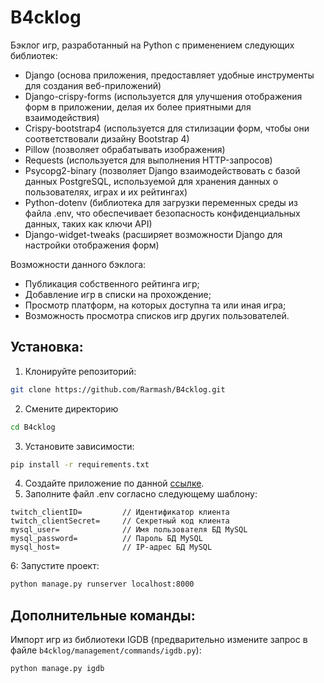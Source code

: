 # B4cklog

Бэклог игр, разработанный на Python с применением следующих библиотек:

- Django (основа приложения, предоставляет удобные инструменты для создания веб-приложений)
- Django-crispy-forms (используется для улучшения отображения форм в приложении, делая их более приятными для взаимодействия)
- Crispy-bootstrap4 (используется для стилизации форм, чтобы они соответствовали дизайну Bootstrap 4)
- Pillow (позволяет обрабатывать изображения)
- Requests (используется для выполнения HTTP-запросов)
- Psycopg2-binary (позволяет Django взаимодействовать с базой данных PostgreSQL, используемой для хранения данных о пользователях, играх и их рейтингах)
- Python-dotenv (библиотека для загрузки переменных среды из файла .env, что обеспечивает безопасность конфиденциальных данных, таких как ключи API)
- Django-widget-tweaks (расширяет возможности Django для настройки отображения форм)

Возможности данного бэклога:

- Публикация собственного рейтинга игр;
- Добавление игр в списки на прохождение;
- Просмотр платформ, на которых доступна та или иная игра;
- Возможность просмотра списков игр других пользователей.

## Установка:
1. Клонируйте репозиторий:
```BASH
git clone https://github.com/Rarmash/B4cklog.git
```
2. Смените директорию
```BASH
cd B4cklog
```
3. Установите зависимости:
```BASH
pip install -r requirements.txt
```
4. Создайте приложение по данной [ссылке](https://dev.twitch.tv/console/apps).
5. Заполните файл .env согласно следующему шаблону:
```ENV
twitch_clientID=         // Идентификатор клиента
twitch_clientSecret=     // Секретный код клиента
mysql_user=              // Имя пользователя БД MySQL
mysql_password=          // Пароль БД MySQL
mysql_host=              // IP-адрес БД MySQL
```
6: Запустите проект:
```BASH
python manage.py runserver localhost:8000
```

## Дополнительные команды:
Импорт игр из библиотеки IGDB (предварительно измените запрос в файле `b4cklog/management/commands/igdb.py`):
```BASH
python manage.py igdb
```